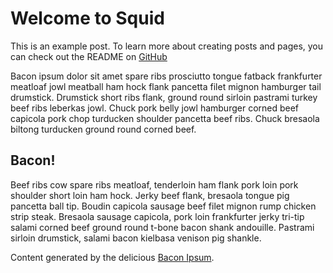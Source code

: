 Welcome to Squid
================

This is an example post. To learn more about creating posts and pages, you can check out the README on 
[GitHub](http://github.com/geekforbrains/squid)

Bacon ipsum dolor sit amet spare ribs prosciutto tongue fatback frankfurter meatloaf jowl meatball ham hock flank pancetta filet mignon hamburger tail drumstick. Drumstick short ribs flank, ground round sirloin pastrami turkey beef ribs leberkas jowl. Chuck pork belly jowl hamburger corned beef capicola pork chop turducken shoulder pancetta beef ribs. Chuck bresaola biltong turducken ground round corned beef.

Bacon!
------

Beef ribs cow spare ribs meatloaf, tenderloin ham flank pork loin pork shoulder short loin ham hock. Jerky beef flank, bresaola tongue pig pancetta ball tip. Boudin capicola sausage beef filet mignon rump chicken strip steak. Bresaola sausage capicola, pork loin frankfurter jerky tri-tip salami corned beef ground round t-bone bacon shank andouille. Pastrami sirloin drumstick, salami bacon kielbasa venison pig shankle.

Content generated by the delicious [Bacon Ipsum](http://baconipsum.com).
